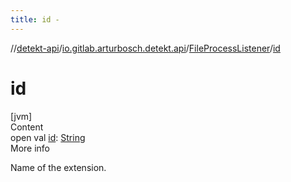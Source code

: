 ```yaml
---
title: id -
---
```

//[detekt-api](../../index.md)/[io.gitlab.arturbosch.detekt.api](../index.md)/[FileProcessListener](index.md)/[id](id.md)



# id  
[jvm]  
Content  
open val [id](id.md): [String](https://kotlinlang.org/api/latest/jvm/stdlib/kotlin/-string/index.html)  
More info  


Name of the extension.

  



